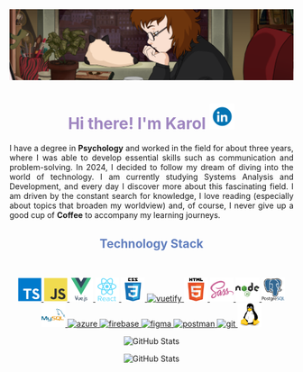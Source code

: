 <img src="melofi.png">

<div align="center">

<h1 style="color: #9f86c0">Hi there! I'm Karol 
  <a href="https://www.linkedin.com/in/aloppesana/" target="_blank" rel="noopener">
    <img src="link.gif" width="45px">
  </a>
</h1>

  <p style="text-align: justify; max-width: 600px;">
    I have a degree in <b>Psychology</b> and worked in the field for about three years, where I was able to develop essential skills such as communication and problem-solving. In 2024, I decided to follow my dream of diving into the world of technology. I am currently studying Systems Analysis and Development, and every day I discover more about this fascinating field. I am driven by the constant search for knowledge, I love reading (especially about topics that broaden my worldview) and, of course, I never give up a good cup of <b>Coffee</b> to accompany my learning journeys.
  </p>

  <h2 style="color: rgb(96, 126, 190);">Technology Stack</h2>
  <br>

  <!-- Ícones das tecnologias -->
  <p>
    <a target="_blank" href="https://raw.githubusercontent.com/devicons/devicon/master/icons/typescript/typescript-original.svg">
      <img src="https://raw.githubusercontent.com/devicons/devicon/master/icons/typescript/typescript-original.svg" alt="typescript" width="42" height="42" />
    </a>
    <a target="_blank" href="https://raw.githubusercontent.com/devicons/devicon/master/icons/javascript/javascript-original.svg">
      <img src="https://raw.githubusercontent.com/devicons/devicon/master/icons/javascript/javascript-original.svg" alt="javascript" width="42" height="42" />
    </a>
    <a target="_blank" href="https://raw.githubusercontent.com/devicons/devicon/master/icons/vuejs/vuejs-original-wordmark.svg">
      <img src="https://raw.githubusercontent.com/devicons/devicon/master/icons/vuejs/vuejs-original-wordmark.svg" alt="vuejs" width="42" height="42" />
    </a>
    <a target="_blank" href="https://raw.githubusercontent.com/devicons/devicon/master/icons/react/react-original-wordmark.svg">
      <img src="https://raw.githubusercontent.com/devicons/devicon/master/icons/react/react-original-wordmark.svg" alt="react" width="42" height="42" />
    </a>
    <a target="_blank" href="https://raw.githubusercontent.com/devicons/devicon/master/icons/css3/css3-original-wordmark.svg">
      <img src="https://raw.githubusercontent.com/devicons/devicon/master/icons/css3/css3-original-wordmark.svg" alt="css3" width="42" height="42" />
    </a>
    <a target="_blank" href="https://bestofjs.org/logos/vuetify.svg">
      <img src="https://bestofjs.org/logos/vuetify.svg" alt="vuetify" width="42" height="42" />
    </a>
    <a target="_blank" href="https://raw.githubusercontent.com/devicons/devicon/master/icons/html5/html5-original-wordmark.svg">
      <img src="https://raw.githubusercontent.com/devicons/devicon/master/icons/html5/html5-original-wordmark.svg" alt="html5" width="42" height="42" />
    </a>
    <a target="_blank" href="https://raw.githubusercontent.com/devicons/devicon/master/icons/sass/sass-original.svg">
      <img src="https://raw.githubusercontent.com/devicons/devicon/master/icons/sass/sass-original.svg" alt="sass" width="42" height="42" />
    </a>
    <a target="_blank" href="https://raw.githubusercontent.com/devicons/devicon/master/icons/nodejs/nodejs-original-wordmark.svg">
      <img src="https://raw.githubusercontent.com/devicons/devicon/master/icons/nodejs/nodejs-original-wordmark.svg" alt="nodejs" width="42" height="42" />
    </a>
    <a target="_blank" href="https://raw.githubusercontent.com/devicons/devicon/master/icons/postgresql/postgresql-original-wordmark.svg">
      <img src="https://raw.githubusercontent.com/devicons/devicon/master/icons/postgresql/postgresql-original-wordmark.svg" alt="postgresql" width="42" height="42" />
    </a>
    <a target="_blank" href="https://raw.githubusercontent.com/devicons/devicon/master/icons/mysql/mysql-original-wordmark.svg">
      <img src="https://raw.githubusercontent.com/devicons/devicon/master/icons/mysql/mysql-original-wordmark.svg" alt="mysql" width="42" height="42" />
    </a>
    <a target="_blank" href="https://www.vectorlogo.zone/logos/microsoft_azure/microsoft_azure-icon.svg">
      <img src="https://www.vectorlogo.zone/logos/microsoft_azure/microsoft_azure-icon.svg" alt="azure" width="42" height="42" />
    </a>
    <a target="_blank" href="https://www.vectorlogo.zone/logos/firebase/firebase-icon.svg">
      <img src="https://www.vectorlogo.zone/logos/firebase/firebase-icon.svg" alt="firebase" width="42" height="42" />
    </a>
    <a target="_blank" href="https://www.vectorlogo.zone/logos/figma/figma-icon.svg">
      <img src="https://www.vectorlogo.zone/logos/figma/figma-icon.svg" alt="figma" width="42" height="42" />
    </a>
    <a target="_blank" href="https://www.vectorlogo.zone/logos/getpostman/getpostman-icon.svg">
      <img src="https://www.vectorlogo.zone/logos/getpostman/getpostman-icon.svg" alt="postman" width="42" height="42" />
    </a>
    <a target="_blank" href="https://www.vectorlogo.zone/logos/git-scm/git-scm-icon.svg">
      <img src="https://www.vectorlogo.zone/logos/git-scm/git-scm-icon.svg" alt="git" width="42" height="42" />
    </a>
    <a target="_blank" href="https://raw.githubusercontent.com/devicons/devicon/master/icons/linux/linux-original.svg">
      <img src="linux-original.svg" alt="linux" width="42" height="42" />
    </a>
  </p>

  <!--Quotes-->
  <img
    alt="GitHub Stats"   
    src="https://quotes-github-readme.vercel.app/api?type=horizontal&theme=tokyonight">

  <!-- Spotify Widget -->
  <img 
    alt="GitHub Stats" 
    height="300"  
    src="https://spotify-recently-played-readme.vercel.app/api?user=pgfn960ng80b6qbkoottdqz73" 
  />
</div>
